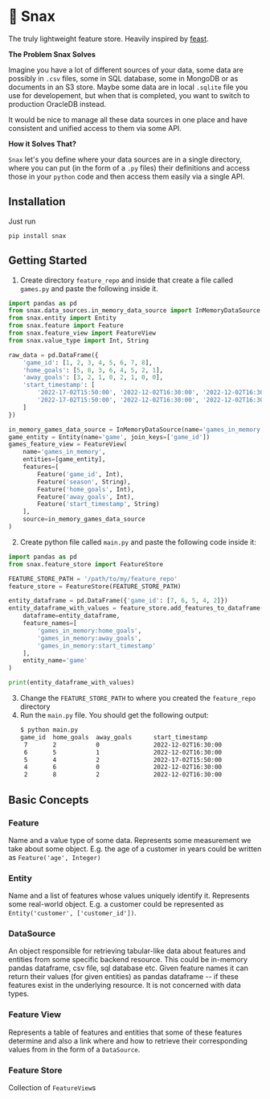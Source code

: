# 🍟 Snax

The truly lightweight feature store. Heavily inspired by [feast](https://github.com/feast-dev/feast).

**The Problem Snax Solves**

Imagine you have a lot of different sources of your data, some data are possibly in `.csv` files, some in SQL database,
some in MongoDB or as documents in an S3 store.
Maybe some data are in local `.sqlite` file you use for developement,
but when that is completed, you want to switch to production OracleDB instead.

It would be nice to manage all these data sources in one place and have consistent and unified access to them via some
API.

**How it Solves That?**

`Snax` let's you define where your data sources are in a single directory, where you can put (in the form of a `.py`
files) their definitions and access those in your `python` code and then access them easily via a single API.

## Installation

Just run

```
pip install snax
```

## Getting Started

1. Create directory `feature_repo` and inside that create a file called `games.py` and paste the following inside it.

```python
import pandas as pd
from snax.data_sources.in_memory_data_source import InMemoryDataSource
from snax.entity import Entity
from snax.feature import Feature
from snax.feature_view import FeatureView
from snax.value_type import Int, String

raw_data = pd.DataFrame({
    'game_id': [1, 2, 3, 4, 5, 6, 7, 8],
    'home_goals': [5, 8, 3, 6, 4, 5, 2, 1],
    'away_goals': [3, 2, 1, 0, 2, 1, 0, 0],
    'start_timestamp': [
        '2022-17-02T15:50:00', '2022-12-02T16:30:00', '2022-12-02T16:30:00', '2022-12-02T16:30:00',
        '2022-17-02T15:50:00', '2022-12-02T16:30:00', '2022-12-02T16:30:00', '2022-12-02T16:30:00',
    ]
})

in_memory_games_data_source = InMemoryDataSource(name='games_in_memory', data=raw_data)
game_entity = Entity(name='game', join_keys=['game_id'])
games_feature_view = FeatureView(
    name='games_in_memory',
    entities=[game_entity],
    features=[
        Feature('game_id', Int),
        Feature('season', String),
        Feature('home_goals', Int),
        Feature('away_goals', Int),
        Feature('start_timestamp', String)
    ],
    source=in_memory_games_data_source
)
```

2. Create python file called `main.py` and paste the following code inside it:

```python
import pandas as pd
from snax.feature_store import FeatureStore

FEATURE_STORE_PATH = '/path/to/my/feature_repo'
feature_store = FeatureStore(FEATURE_STORE_PATH)

entity_dataframe = pd.DataFrame({'game_id': [7, 6, 5, 4, 2]})
entity_dataframe_with_values = feature_store.add_features_to_dataframe(
    dataframe=entity_dataframe,
    feature_names=[
        'games_in_memory:home_goals',
        'games_in_memory:away_goals',
        'games_in_memory:start_timestamp'
    ],
    entity_name='game'
)

print(entity_dataframe_with_values)
```

3. Change the `FEATURE_STORE_PATH` to where you created the `feature_repo` directory
4. Run the `main.py` file. You should get the following output:
    ```bash
    $ python main.py 
    game_id  home_goals  away_goals      start_timestamp
     7       2           0               2022-12-02T16:30:00
     6       5           1               2022-12-02T16:30:00
     5       4           2               2022-17-02T15:50:00
     4       6           0               2022-12-02T16:30:00
     2       8           2               2022-12-02T16:30:00
    ```

## Basic Concepts

### Feature

Name and a value type of some data. Represents some measurement we take about some object. E.g. the age of a customer in
years could be written as `Feature('age', Integer)`

### Entity

Name and a list of features whose values uniquely identify it. Represents some real-world object. E.g. a
customer could be represented as `Entity('customer', ['customer_id'])`.

### DataSource

An object responsible for retrieving tabular-like data about features and entities from some specific backend resource.
This could be in-memory pandas dataframe, csv file, sql database etc.
Given feature names it can return their values (for given entities) as pandas dataframe -- if these features exist
in the underlying resource. It is not concerned with data types.

### Feature View

Represents a table of features and entities that some of these features determine and also a link where and how to
retrieve their corresponding values from in the form of a `DataSource`.

### Feature Store

Collection of `FeatureView`s


